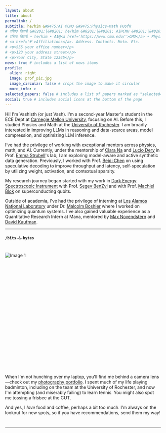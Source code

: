 ```yaml
---
layout: about
title: about
permalink: / 
subtitle: he/him &#9475;AI @CMU &#9475;Physics+Math @UofR
# वशिष्ठ तिवारी &#8201;|&#8201; he/him &#8201;|&#8201; AI@CMU &#8201;|&#8201; Physics+Math @UofR
# वशिष्ठ तिवारी • he/him • AI@<a href='https://www.cmu.edu/'>CMU</a> • Physics+Math @<a href='https://www.rochester.edu/'>UofR</a>
# <a href='#'>Affiliations</a>. Address. Contacts. Moto. Etc.
# <p>555 your office number</p>
# <p>123 your address street</p>
# <p>Your City, State 12345</p>
news: true # includes a list of news items
profile:
  align: right
  image: prof_pic.jpg
  image_circular: false # crops the image to make it circular
  more_info: >
selected_papers: false # includes a list of papers marked as "selected={true}"
social: true # includes social icons at the bottom of the page
---
```


Hi! I'm Vashisth (or just Vash). I'm a second-year Master's student in the ECE Dept at <a href='https://www.cmu.edu/'>Carnegie Mellon University</a>, focusing on AI. Before this, I studied Physics and Math at the <a href='https://www.rochester.edu/'>University of Rochester</a>. I am broadly interested in improving LLMs in reasoning and data-scarce areas, model compression, and optimizing LLM inference.

I’ve had the privilege of working with exceptional mentors across physics, math, and AI. Currently, under the mentorship of [Clara Na](https://clarasna.com/) and [Lucio Dery](https://ldery.github.io/#) in Prof. [Emma Strubell](https://strubell.github.io/)'s lab, I am exploring model-aware and active synthetic data generation. Previously, I worked with Prof. [Beidi Chen](https://www.andrew.cmu.edu/user/beidic/) on using speculative decoding to improve throughput and latency, self-speculation by utilizing weight, activation, and contextual sparsity. 

My research journey began started with my work in [Dark Energy Spectroscopic Instrument](https://www.desi.lbl.gov) with Prof. [Segev BenZvi](https://www.pas.rochester.edu/~sybenzvi/) and with Prof. [Machiel Blok](https://labsites.rochester.edu/bloklab/team/) on superconducting qubits.
 <!-- where I worked on ML algorithms to identify supernovae in the Dark Energy Spectroscopic Instrument. I also worked with Prof. [Machiel Blok](https://labsites.rochester.edu/bloklab/team/) on quantifying noise in super conducting qubits. -->

Outside of academia, I've had the privilege of interning at [Los Alamos National Laboratory](https://about.lanl.gov/) under Dr. [Malcolm Boshier](https://www.matterwaveoptics.eu/FOMO2024/malcolm-boshier/) where I worked on optimizing quantum systems. I've also gained valuable experience as a Quantitative Research Intern at Mana, mentored by [Max Novendstern](https://www.linkedin.com/in/maxnovendstern/) and [David Kaufman](https://www.linkedin.com/in/davidwkaufman/).

----

#### `/bits-&-bytes`
<div class="bits-and-bytes">
  <div class="row">
    <div class="col-md-6">
      <div class="slider">
        <img src="assets/img/DSCF4311.jpg" alt="Image 1" class="slide active">
        <img src="assets/img/DSCF8875-4.jpg" alt="Image 2" class="slide">
        <img src="assets/img/DSCF0897.jpg" alt="Image 4" class="slide">
        <img src="assets/img/DSCF5992.jpg" alt="Image 3" class="slide">
        <img src="assets/img/DSCF5200.jpg" alt="Image 3" class="slide">
         <img src="assets/img/DSCF3806-2.jpg" alt="Image 3" class="slide">
        <img src="assets/img/DSCF0402-2.jpg" alt="Image 3" class="slide">
          <img src="assets/img/DSCF4386.jpg" alt="Image 3" class="slide">
      </div>
    </div>
    <div class="col-md-6">
        <p>
          When I'm not hunching over my laptop, you'll find me behind a camera lens—check out my <a href="https://vashisthtiwari.myportfolio.com/">photography portfolio</a>.
          I spent much of my life playing badminton, including on the team at the University of Rochester, and now I'm attempting (and miserably failing) to learn tennis. You might also spot me tossing a frisbee at the CUT.
        </p>
        <p>
          And yes, I <em>love</em> food and coffee, perhaps a bit too much. I'm always on the lookout for new spots, so if you have recommendations, send them my way!
        </p>
    </div>
  </div>
</div>

<style>
.bits-and-bytes {
  margin-top: 40px;
  margin-bottom: 40px;
}

.slider {
  position: relative;
  width: 100%;
  height: 0;
  padding-bottom: 75%; /* Adjust this value to match your image aspect ratio */
  overflow: hidden;
}

.slide {
  position: absolute;
  top: 0;
  left: 0;
  width: 100%;
  height: 100%;
  opacity: 0;
  transition: opacity 2s ease-in-out;
  object-fit: cover;
}

.slide.active {
  opacity: 1;
}

.content-text h2 {
  margin-bottom: 20px;
}

.content-text p {
  margin-bottom: 15px;
}

.portfolio-link {
  color: inherit;
  text-decoration: underline;
}

.portfolio-link:hover {
  color: #0056b3;
}
</style>

<script>
document.addEventListener('DOMContentLoaded', function() {
  const slides = document.querySelectorAll('.slide');
  let currentSlide = 0;
  let slideInterval;

  function showSlide(index) {
    slides[currentSlide].classList.remove('active');
    slides[index].classList.add('active');
    currentSlide = index;
  }

  function nextSlide() {
    let next = (currentSlide + 1) % slides.length;
    showSlide(next);
  }

  function prevSlide() {
    let prev = (currentSlide - 1 + slides.length) % slides.length;
    showSlide(prev);
  }

  function startSlideshow() {
    slideInterval = setInterval(nextSlide, 5000); // Change slide every 5 seconds
  }

  function stopSlideshow() {
    clearInterval(slideInterval);
  }

  // Keyboard navigation
  document.addEventListener('keydown', function(e) {
    if (e.key === 'ArrowRight') {
      stopSlideshow();
      nextSlide();
      startSlideshow();
    } else if (e.key === 'ArrowLeft') {
      stopSlideshow();
      prevSlide();
      startSlideshow();
    }
  });

  // Start the slideshow
  startSlideshow();

  // Optional: Pause slideshow on hover
  const sliderElement = document.querySelector('.slider');
  sliderElement.addEventListener('mouseenter', stopSlideshow);
  sliderElement.addEventListener('mouseleave', startSlideshow);
});
</script>

----
